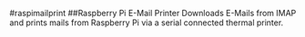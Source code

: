 #raspimailprint
##Raspberry Pi E-Mail Printer
Downloads E-Mails from IMAP and prints mails from Raspberry Pi via a serial connected thermal printer.